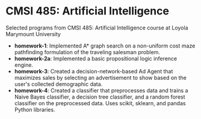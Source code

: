 # CMSI 485: Artificial Intelligence
Selected programs from CMSI 485: Artificial Intelligence course at Loyola Marymount University

- **homework-1**: Implemented A* graph search on a non-uniform cost maze pathfinding formulation of the traveling salesman problem.
- **homework-2a**: Implemented a basic propositional logic inference engine.
- **homework-3**: Created a decision-network-based Ad Agent that maximizes sales by selecting an advertisement to show based on the user's collected demographic data.
- **homework-4**: Created a classifier that preprocesses data and trains a Naive Bayes classifier, a decision tree classifier, and a random forest classifier on the preprocessed data. Uses scikit, sklearn, and pandas Python libraries.